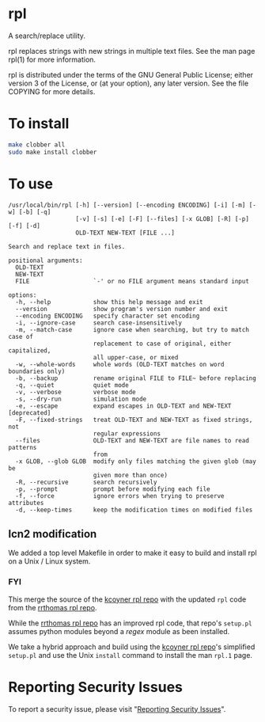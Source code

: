 # rpl

A search/replace utility.

rpl replaces strings with new strings in multiple text files. See the man
page rpl(1) for more information.

rpl is distributed under the terms of the GNU General Public License; either
version 3 of the License, or (at your option), any later version. See the
file COPYING for more details.


# To install

```sh
make clobber all
sudo make install clobber
```


# To use

```
/usr/local/bin/rpl [-h] [--version] [--encoding ENCODING] [-i] [-m] [-w] [-b] [-q]
                   [-v] [-s] [-e] [-F] [--files] [-x GLOB] [-R] [-p] [-f] [-d]
                   OLD-TEXT NEW-TEXT [FILE ...]

Search and replace text in files.

positional arguments:
  OLD-TEXT
  NEW-TEXT
  FILE                  `-' or no FILE argument means standard input

options:
  -h, --help            show this help message and exit
  --version             show program's version number and exit
  --encoding ENCODING   specify character set encoding
  -i, --ignore-case     search case-insensitively
  -m, --match-case      ignore case when searching, but try to match case of
                        replacement to case of original, either capitalized,
                        all upper-case, or mixed
  -w, --whole-words     whole words (OLD-TEXT matches on word boundaries only)
  -b, --backup          rename original FILE to FILE~ before replacing
  -q, --quiet           quiet mode
  -v, --verbose         verbose mode
  -s, --dry-run         simulation mode
  -e, --escape          expand escapes in OLD-TEXT and NEW-TEXT [deprecated]
  -F, --fixed-strings   treat OLD-TEXT and NEW-TEXT as fixed strings, not
                        regular expressions
  --files               OLD-TEXT and NEW-TEXT are file names to read patterns
                        from
  -x GLOB, --glob GLOB  modify only files matching the given glob (may be
                        given more than once)
  -R, --recursive       search recursively
  -p, --prompt          prompt before modifying each file
  -f, --force           ignore errors when trying to preserve attributes
  -d, --keep-times      keep the modification times on modified files
```

## lcn2 modification

We added a top level Makefile in order to make it easy to build and install
rpl on a Unix / Linux system.

### FYI

This merge the source of the [kcoyner rpl repo]( https://github.com/kcoyner/rpl) with
the updated `rpl` code from the [rrthomas rpl repo](https://github.com/rrthomas/rpl).

While the [rrthomas rpl repo](https://github.com/rrthomas/rpl) has an improved
rpl code, that repo's `setup.pl` assumes python modules beyond a _regex_ module
as been installed.

We take a hybrid approach and build using the [kcoyner rpl repo](https://github.com/kcoyner/rpl)'s
simplified `setup.pl` and use the Unix `install` command to install the man `rpl.1` page.


# Reporting Security Issues

To report a security issue, please visit "[Reporting Security Issues](https://github.com/lcn2/rpl/security/policy)".

